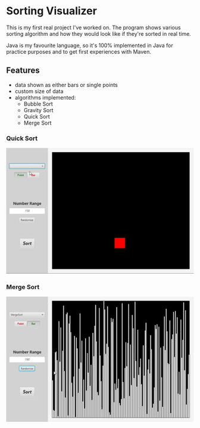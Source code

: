 # Sorting Visualizer

This is my first real project I've worked on. The program shows various sorting algorithm and how they would look like if they're sorted in real time.

Java is my favourite language, so it's 100% implemented in Java for practice purposes and to get first experiences with Maven.

## Features

- data shown as either bars or single points
- custom size of data
- algorithms implemented:
  - Bubble Sort
  - Gravity Sort
  - Quick Sort
  - Merge Sort

### Quick Sort

![](https://github.com/tuan-nguye/SortingVisualizer/blob/main/res/quick_sort_gif.gif "quick sort")

### Merge Sort

![](https://github.com/tuan-nguye/SortingVisualizer/blob/main/res/merge_sort_gif.gif "merge sort")
